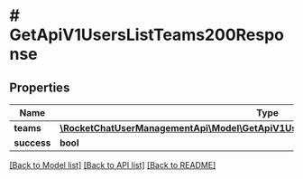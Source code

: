 # # GetApiV1UsersListTeams200Response

## Properties

Name | Type | Description | Notes
------------ | ------------- | ------------- | -------------
**teams** | [**\RocketChatUserManagementApi\Model\GetApiV1UsersListTeams200ResponseTeamsInner[]**](GetApiV1UsersListTeams200ResponseTeamsInner.md) |  | [optional]
**success** | **bool** |  | [optional]

[[Back to Model list]](../../README.md#models) [[Back to API list]](../../README.md#endpoints) [[Back to README]](../../README.md)
